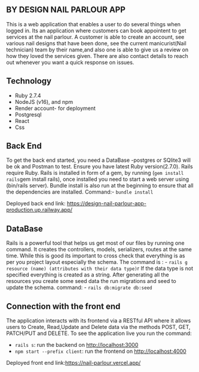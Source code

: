 
## BY DESIGN NAIL PARLOUR APP


This is a web application that enables a user to do several things when logged in. Its an application where customers can book appointent to get services at the nail parlour. A customer is able to create an account, see various nail designs that have been done, see the current manicurist(Nail technician) team by their name,and also one is able to give us a review on how they loved the services given. There are also contact details to reach out whenever you want a quick response on issues.


## Technology

- Ruby 2.7.4
- NodeJS (v16), and npm
- Render account- for deployment
- Postgresql
- React
- Css




## Back End

To get the back end started, you need a DataBase -postgres or SQlite3 will be ok and Postman to test. Ensure you have latest Ruby version(2.7.0). Rails require Ruby. Rails is installed in form of a gem, by running (`gem install rails`gem install rails), once installed you need to start a web server using (bin/rails server). Bundle install is also run at the beginning to ensure that all the dependencies are installed.
Command:- `bundle install`

Deployed back end link: https://design-nail-parlour-app-production.up.railway.app/

## DataBase

Rails is a powerful tool that helps us get most of our files by running one command. It creates the controllers, models, serializers, routes at the same time. While this is good its important to cross check that everything is as per you project layout especially the schema.
The command is : - `rails g resource (name) (attributes with their data type)`r
If the data type is not specified everything is created as a string.
After generating all the resources you create some seed data the run migrations and seed to update the schema.
command: - `rails db:migrate db:seed` 

## Connection with the front end


The application interacts with its frontend via a RESTful API where it allows users to Create, Read,Update and Delete data via the methods POST, GET, PATCH/PUT and DELETE.
To see the application live you run the command:
- `rails s`: run the backend on [http://localhost:3000](http://localhost:3000)
- `npm start --prefix client`: run the frontend on
  [http://localhost:4000](http://localhost:4000)


Deployed front end link:https://nail-parlour.vercel.app/

